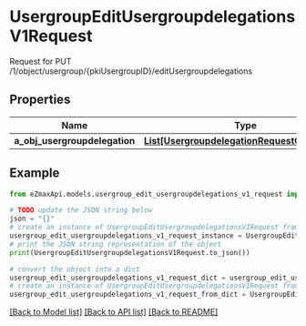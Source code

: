 # UsergroupEditUsergroupdelegationsV1Request

Request for PUT /1/object/usergroup/{pkiUsergroupID}/editUsergroupdelegations

## Properties

Name | Type | Description | Notes
------------ | ------------- | ------------- | -------------
**a_obj_usergroupdelegation** | [**List[UsergroupdelegationRequestCompound]**](UsergroupdelegationRequestCompound.md) |  | 

## Example

```python
from eZmaxApi.models.usergroup_edit_usergroupdelegations_v1_request import UsergroupEditUsergroupdelegationsV1Request

# TODO update the JSON string below
json = "{}"
# create an instance of UsergroupEditUsergroupdelegationsV1Request from a JSON string
usergroup_edit_usergroupdelegations_v1_request_instance = UsergroupEditUsergroupdelegationsV1Request.from_json(json)
# print the JSON string representation of the object
print(UsergroupEditUsergroupdelegationsV1Request.to_json())

# convert the object into a dict
usergroup_edit_usergroupdelegations_v1_request_dict = usergroup_edit_usergroupdelegations_v1_request_instance.to_dict()
# create an instance of UsergroupEditUsergroupdelegationsV1Request from a dict
usergroup_edit_usergroupdelegations_v1_request_from_dict = UsergroupEditUsergroupdelegationsV1Request.from_dict(usergroup_edit_usergroupdelegations_v1_request_dict)
```
[[Back to Model list]](../README.md#documentation-for-models) [[Back to API list]](../README.md#documentation-for-api-endpoints) [[Back to README]](../README.md)


